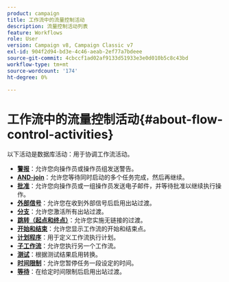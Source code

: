 ```yaml
---
product: campaign
title: 工作流中的流量控制活动
description: 流量控制活动列表
feature: Workflows
role: User
version: Campaign v8, Campaign Classic v7
exl-id: 904f2d94-bd3e-4c46-aeab-2ef77a7bdeee
source-git-commit: 4cbccf1ad02af9133d51933e3e0d010b5c8c43bd
workflow-type: tm+mt
source-wordcount: '174'
ht-degree: 0%

---
```


# 工作流中的流量控制活动{#about-flow-control-activities}

以下活动是数据库活动：用于协调工作流活动。

* **[警报](alert.md)**：允许您向操作员或操作员组发送警告。
* **[AND-join](and-join.md)**：允许您等待同时启动的多个任务完成，然后再继续。
* **[批准](approval.md)**：允许您向操作员或一组操作员发送电子邮件，并等待批准以继续执行操作。
* **[外部信号](external-signal.md)**：允许您在收到外部信号后启用出站过渡。
* **[分支](fork.md)**：允许您激活所有出站过渡。
* **[跳转（起点和终点）](jump-start-point-and-end-point.md)**：允许您实施无链接的过渡。
* **[开始和结束](start-and-end.md)**：允许您显示工作流的开始和结束点。
* **[计划程序](scheduler.md)**：用于定义工作流执行计划。
* **[子工作流](sub-workflow.md)**：允许您执行另一个工作流。
* **[测试](test.md)**：根据测试结果启用转换。
* **[时间限制](time-constraint.md)**：允许您暂停任务一段设定的时间。
* **[等待](wait.md)**：在给定时间限制后启用出站过渡。
  <!--* **Task**: lets you configure task execution. Refer to the [Task](task.md) section.-->
